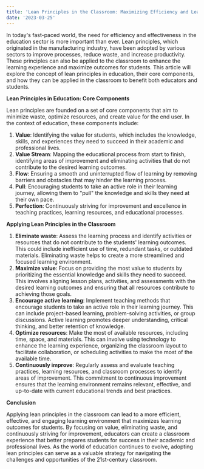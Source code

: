 ```yaml
---
title: 'Lean Principles in the Classroom: Maximizing Efficiency and Learning Outcomes'
date: '2023-03-25'
---
```


In today's fast-paced world, the need for efficiency and effectiveness in the education sector is more important than ever. Lean principles, which originated in the manufacturing industry, have been adopted by various sectors to improve processes, reduce waste, and increase productivity. These principles can also be applied to the classroom to enhance the learning experience and maximize outcomes for students. This article will explore the concept of lean principles in education, their core components, and how they can be applied in the classroom to benefit both educators and students.

**Lean Principles in Education: Core Components**

Lean principles are founded on a set of core components that aim to minimize waste, optimize resources, and create value for the end user. In the context of education, these components include:

1. **Value**: Identifying the value for students, which includes the knowledge, skills, and experiences they need to succeed in their academic and professional lives.
2. **Value Stream**: Mapping the educational process from start to finish, identifying areas of improvement and eliminating activities that do not contribute to the desired learning outcomes.
3. **Flow**: Ensuring a smooth and uninterrupted flow of learning by removing barriers and obstacles that may hinder the learning process.
4. **Pull**: Encouraging students to take an active role in their learning journey, allowing them to "pull" the knowledge and skills they need at their own pace.
5. **Perfection**: Continuously striving for improvement and excellence in teaching practices, learning resources, and educational processes.

**Applying Lean Principles in the Classroom**

1. **Eliminate waste**: Assess the learning process and identify activities or resources that do not contribute to the students' learning outcomes. This could include inefficient use of time, redundant tasks, or outdated materials. Eliminating waste helps to create a more streamlined and focused learning environment.
2. **Maximize value**: Focus on providing the most value to students by prioritizing the essential knowledge and skills they need to succeed. This involves aligning lesson plans, activities, and assessments with the desired learning outcomes and ensuring that all resources contribute to achieving those goals.
3. **Encourage active learning**: Implement teaching methods that encourage students to take an active role in their learning journey. This can include project-based learning, problem-solving activities, or group discussions. Active learning promotes deeper understanding, critical thinking, and better retention of knowledge.
4. **Optimize resources**: Make the most of available resources, including time, space, and materials. This can involve using technology to enhance the learning experience, organizing the classroom layout to facilitate collaboration, or scheduling activities to make the most of the available time.
5. **Continuously improve**: Regularly assess and evaluate teaching practices, learning resources, and classroom processes to identify areas of improvement. This commitment to continuous improvement ensures that the learning environment remains relevant, effective, and up-to-date with current educational trends and best practices.

**Conclusion**

Applying lean principles in the classroom can lead to a more efficient, effective, and engaging learning environment that maximizes learning outcomes for students. By focusing on value, eliminating waste, and continuously striving for improvement, educators can create a classroom experience that better prepares students for success in their academic and professional lives. As the world of education continues to evolve, adopting lean principles can serve as a valuable strategy for navigating the challenges and opportunities of the 21st-century classroom.